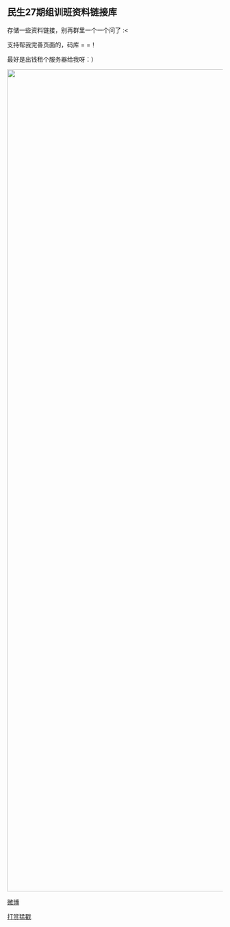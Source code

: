## 民生27期组训班资料链接库


存储一些资料链接，别再群里一个一个问了 :<
 
支持帮我完善页面的，码库 = =！
 
最好是出钱租个服务器给我呀：）
 
<img src="https://wx1.sinaimg.cn/mw690/81777750gy1fn8l07jklwj20u01hcn4b.jpg" width="1080" height="1920">

 [微博](https://weibo.com/u/2172090192) 
  
 [打赏猛戳](https://wx2.sinaimg.cn/mw690/81777750gy1fn8l3ksaaoj20bi0bjmyg.jpg) 
